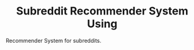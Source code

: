 <h1 align="center">Subreddit Recommender System Using <Recommender Algorithm></h1>
Recommender System for subreddits.
